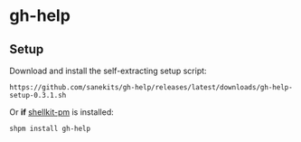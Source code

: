 # gh-help

## Setup

Download and install the self-extracting setup script:

    https://github.com/sanekits/gh-help/releases/latest/downloads/gh-help-setup-0.3.1.sh

Or **if** [shellkit-pm](https://github.com/sanekits/shellkit-pm) is installed:

    shpm install gh-help

##
